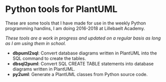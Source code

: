 # Python tools for PlantUML

These are some tools that I have made for use in the weekly Python programming
handins, I am doing 2016-2018 at Lillebaelt Academy.

*These tools are a work in progress and updated on a regular basis as long as
I am using them in school.*

 * **dbpuml2sql**: Convert database diagrams written in PlantUML into the
   SQL command to create the tables.
 * **dbsql2puml**: Convert SQL CREATE TABLE statements into database diagrams
   written in PlantUML.
 * **py2uml**: Generate a PlantUML classes from Python source code.

